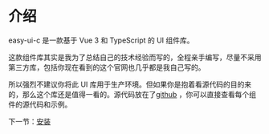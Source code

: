 # 介绍

easy-ui-c 是一款基于 Vue 3 和 TypeScript 的 UI 组件库。

这款组件库其实是我为了总结自己的技术经验而写的，全程亲手编写，尽量不采用第三方库，包括你现在看到的这个官网也几乎都是我自己写的。

所以强烈不建议你将此 UI 库用于生产环境。但如果你是抱着看源代码的目的来的，那么这个库还是值得一看的。源代码放在了[github](https://github.com/Spring-Ch/easy-ui.git) ，你可以直接查看每个组件的源代码和示例。

下一节：[安装](#/doc/install)
